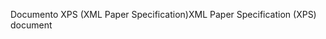 <span data-ttu-id="02ae3-101">Documento XPS (XML Paper Specification)</span><span class="sxs-lookup"><span data-stu-id="02ae3-101">XML Paper Specification (XPS) document</span></span>